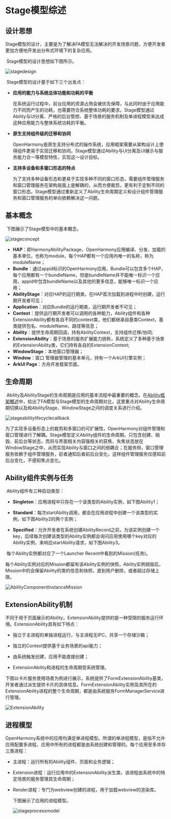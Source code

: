 # Stage模型综述

## 设计思想

​        Stage模型的设计，主要是为了解决FA模型无法解决的开发场景问题，方便开发者更加方便地开发出分布式环境下的复杂应用。

​        Stage模型的设计思想如下图所示。

![stagedesign](figures/stagedesign.png)

​        Stage模型的设计基于如下三个出发点：

- **应用的能力与系统总体功能和功耗的平衡**

  ​         在系统运行过程中，前台应用的资源占用会被优先保障，与此同时由于应用能力不同而产生的功耗，也需要符合系统整体功耗的要求。Stage模型通过Ability与UI分离、严格的后台管控、基于场景的服务机制及单进程模型来达成这种应用能力与整体系统功耗的平衡。

- **原生支持组件级的迁移和协同**

  ​        OpenHarmony是原生支持分布式的操作系统，应用框架需要从架构设计上使得组件更易于实现迁移和协同。Stage模型通过Ability与UI分离及UI展示与服务能力合一等模型特性，实现这一设计目标。

- **支持多设备和多窗口形态的特点**

  ​        为了支持多种设备形态和更易于实现多种不同的窗口形态，需要组件管理服务和窗口管理服务在架构层面上是解耦的，从而方便裁剪，更有利于定制不同的窗口形态。Stage模型通过重新定义了Ability生命周期定义和设计组件管理服务和窗口管理服务的单向依赖解决这一问题。


## 基本概念

​        下图展示了Stage模型中的基本概念。

![stageconcept](figures/stageconcept.png)

-  **HAP**：即HarmonyAbilityPackage，OpenHarmony应用编译、分发、加载的基本单位，也称为module，每个HAP都有一个应用内唯一的名称，称为moduleName；
-  **Bundle**：通过appid标识的OpenHarmony应用，Bundle可以包含多个HAP，每个应用都有一个bundleName，但是bundleName并不能唯一标识一个应用，appid中包含bundleName以及其他的更多信息，能够唯一标识一个应用；
-  **AbilityStage**：对应HAP的运行期类，在HAP首次加载到进程中时创建，运行期开发者可见；
-  **Application**：对应Bundle的运行期类，运行期开发者不可见；
-  **Context**：提供运行期开发者可以调用的各种能力，Ability组件和各种ExtensionAbility都有各自不同的context类，他们都继承自基类Context，基类提供包名、moduleName、路径等信息；
-  **Ability**：提供生命周期回调，持有AbilityContext，支持组件迁移/协同;
-  **ExtensionAbility**：基于场景的服务扩展能力统称，系统定义了多种基于场景的ExtensionAbility类，它们持有各自的ExtensionContext;
-  **WindowStage**：本地窗口管理器；
-  **Window**：窗口 管理器管理的基本单元，持有一个ArkUI引擎实例；
-  **ArkUI Page**：方舟开发框架页面。


## 生命周期

​        Ability及AbilityStage的生命周期是应用的基本流程中最重要的概念。在[Ability框架概述](ability-brief.md)中，给出了FA模型与Stage模型的生命周期对比，这里重点对Ability生命周期切换以及和AbilityStage、WindowStage之间的调度关系进行介绍。

![stageabilitylifecyclecallback](figures/stageabilitylifecyclecallback.png)

​        为了实现多设备形态上的裁剪和多窗口的可扩展性，OpenHarmony对组件管理和窗口管理进行了解耦。Stage模型定义Ability组件的生命周期，只包含创建、销毁、前后台等状态，而将与界面相关内容强相关的获焦、失焦状态放在WindowStage之中，从而实现Ability与窗口之间的弱耦合；在服务侧，窗口管理服务依赖于组件管理服务，前者通知后者前后台变化，这样组件管理服务仅感知前后台变化，不感知焦点变化。


## Ability组件实例与任务

​        Ability组件有三种启动类型：

+ **Singleton**：应用进程中只存在一个该类型的Ability实例，如下图Ability1；

+ **Standard**：每次startAbility调用，都会在应用进程中创建一个该类型的实例，如下图Ability2的两个实例；

+ **Specified**：允许开发者在系统创建AbilityRecord之前，为该实例创建一个key，后续每次创建该类型的Ability实例都会询问应用使用哪个key对应的Ability实例，来响应startAbility请求，如下图Ability3。

​        每个Ability实例都对应了一个Launcher Recent中看到的Mission(任务)。

​        每个Ability实例对应的Mission都留有该Ability实例的快照，Ability实例销毁后，Mission中的会保留Ability的类的信息和快照，直到用户删除，或者超过存储上限。

 ![AbilityComponentInstanceMission](figures/AbilityComponentInstanceMission.png)

## ExtensionAbility机制

​        不同于用于页面展示的Ability，ExtensionAbility提供的是一种受限的服务运行环境。ExtensionAbility具有如下特点：

- 独立于主进程的单独进程运行，与主进程无IPC，共享一个存储沙箱；

- 独立的Context提供基于业务场景的api能力；

- 由系统触发创建，应用不能直接创建；

- ExtensionAbility和进程的生命周期受系统管理。

​        下图以卡片服务使用场景为例进行展示，系统提供了FormExtensionAbility基类，开发者通过派生提供卡片的具体信息。FormExtensionAbility实例及其所在的ExtensionAbility进程的整个生命周期，都是由系统服务FormManagerService进行管理。

![ExtensionAbility](figures/ExtensionAbility.png)

## 进程模型

​        OpenHarmony系统中的应用均满足单进程模型。所谓的单进程模型，是指不允许应用配置多进程，应用中所有的进程都是由系统创建和管理的。每个应用至多并存三类进程：

- 主进程：运行所有的Ability组件、页面和业务逻辑；

- Extension进程：运行应用中的ExtensionAbility派生类，该进程由系统中的特定场景的服务管理其生命周期；

- Render进程：专门为webview创建的进程，用于加载webview的渲染库。

  下图展示了应用的进程模型。

  ![stageprocessmodel](figures/stageprocessmodel.png)
